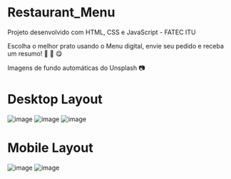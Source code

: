 # Restaurant_Menu

Projeto desenvolvido com HTML, CSS e JavaScript - FATEC ITU

Escolha o melhor prato usando o Menu digital, envie seu pedido e receba um resumo!  :wine_glass: :fries: :yum:

Imagens de fundo automáticas do Unsplash :camera:

# Desktop Layout 

![image](https://user-images.githubusercontent.com/62905577/112672904-d9eb6300-8e42-11eb-87a4-8c3e204494ad.png)
![image](https://user-images.githubusercontent.com/62905577/112673062-0ef7b580-8e43-11eb-9027-b8dcb9577850.png)
![image](https://user-images.githubusercontent.com/62905577/112673304-52eaba80-8e43-11eb-8ca5-fb2083e4e304.png)

# Mobile Layout 

![image](https://user-images.githubusercontent.com/62905577/112673560-a0ffbe00-8e43-11eb-97f3-7395735e8616.png)
![image](https://user-images.githubusercontent.com/62905577/112673624-b674e800-8e43-11eb-8dbc-056bb3856b8c.png)
